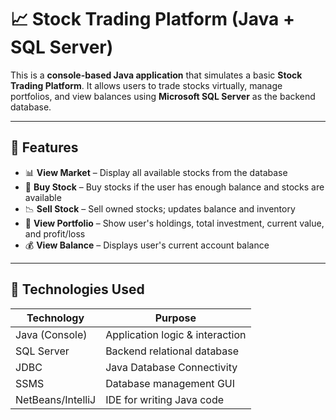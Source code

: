 # 📈 Stock Trading Platform (Java + SQL Server)

This is a **console-based Java application** that simulates a basic **Stock Trading Platform**. It allows users to trade stocks virtually, manage portfolios, and view balances using **Microsoft SQL Server** as the backend database.

---

## 🔧 Features

- 📊 **View Market** – Display all available stocks from the database
- 💸 **Buy Stock** – Buy stocks if the user has enough balance and stocks are available
- 📉 **Sell Stock** – Sell owned stocks; updates balance and inventory
- 📁 **View Portfolio** – Show user's holdings, total investment, current value, and profit/loss
- 💰 **View Balance** – Displays user's current account balance

---

## 🧩 Technologies Used

| Technology        | Purpose                       |
|-------------------|-------------------------------|
| Java (Console)    | Application logic & interaction |
| SQL Server        | Backend relational database   |
| JDBC              | Java Database Connectivity    |
| SSMS              | Database management GUI       |
| NetBeans/IntelliJ | IDE for writing Java code     |
